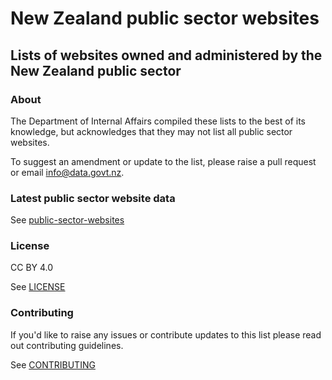 # New Zealand public sector websites
## Lists of websites owned and administered by the New Zealand public sector

### About
The Department of Internal Affairs compiled these lists to the best of its knowledge, but acknowledges that they may not list all public sector websites.

To suggest an amendment or update to the list, please raise a pull request or email [info@data.govt.nz](mailto:info@data.govt.nz).

### Latest public sector website data

See [public-sector-websites](public-sector-websites.csv)

### License
CC BY 4.0

See [LICENSE](LICENSE.md)

### Contributing
If you'd like to raise any issues or contribute updates to this list please read out contributing guidelines.

See [CONTRIBUTING](CONTRIBUTING.md)
